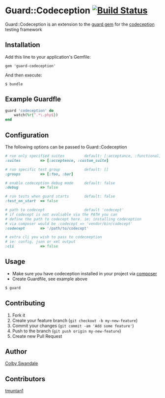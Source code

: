# Guard::Codeception [![Build Status](https://travis-ci.org/colby-swandale/guard-codeception.png?branch=master)](https://travis-ci.org/colby-swandale/guard-codeception)

Guard::Codeception is an extension to the [guard gem](http://guardgem.org/) for the [codeception](http://codeception.com/) testing framework 

## Installation

Add this line to your application's Gemfile:

    gem 'guard-codeception'

And then execute:

    $ bundle

## Example Guardfle

```ruby
guard 'codeception' do
	watch(%r{^.*\.php$})
end
```

## Configuration
The following options can be passed to Guard::Codeception

```ruby
# run only specified suites 		default: [:acceptance, :functional, :unit]
:suites			=> [:acceptence, :custom_suite]

# run specific test group 			default: []
:groups			=> [:foo, :bar]

# enable codeception debug mode 	default: false
:debug 			=> false

# run tests when guard starts		default: false
:test_on_start 	=> false

# path to codecept					default 'codecept'
# if codecept is not avaliable via the PATH you can
# define the path to codecept here. ie: installing codeception
# via composer would be :codecept => 'vendor/bin/codecept'
:codecept		=> '/path/to/codecept'

# extra cli you wish to pass to codeceeption
# ie: config, json or xml output
:cli 			=> false
```

## Usage
- Make sure you have codeception installed in your project via [composer](http://getcomposer.org/)
- Create Guardfile, see example above

```bash
$ guard
```

## Contributing

1. Fork it
2. Create your feature branch (`git checkout -b my-new-feature`)
3. Commit your changes (`git commit -am 'Add some feature'`)
4. Push to the branch (`git push origin my-new-feature`)
5. Create new Pull Request

## Author

[Colby Swandale](https://github.com/colby-swandale)

## Contributors

[tmuntan1](https://github.com/tmuntan1)

